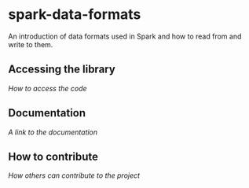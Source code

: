 # spark-data-formats

An introduction of data formats used in Spark and how to read from and write to them.

## Accessing the library

*How to access the code*

## Documentation

*A link to the documentation*

## How to contribute

*How others can contribute to the project*